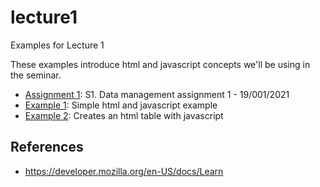 # lecture1

Examples for Lecture 1

These examples introduce html and javascript concepts we'll be using in the seminar.

- [Assignment 1](assignment1): S1. Data management assignment 1 - 19/001/2021
- [Example 1](example1): Simple html and javascript example
- [Example 2](example2): Creates an html table with javascript

## References

- https://developer.mozilla.org/en-US/docs/Learn